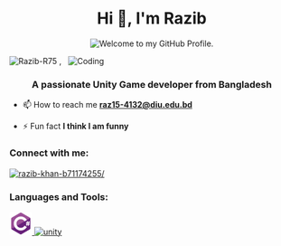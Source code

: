 <h1 align="center">Hi 👋, I'm Razib</h1>
<p align='center' style='margin: 16px 4px 8px;'>
    <img src="https://readme-typing-svg.herokuapp.com?font=Fira+Code&pause=1000&color=54A6FF&center=true&vCenter=true&multiline=true&width=710&height=70&lines=Welcome+to+my+GitHub+Profile;" alt="Welcome to my GitHub Profile."/>
</p>
<p align="left"> <img length="350" width="280" src="https://user-images.githubusercontent.com/123752824/224039055-ac968d9c-80b2-48b2-9445-3cdb77cf9d66.gif" alt="Razib-R75"/> ,
<img align="right" alt="Coding" length="500" width="400" src="https://user-images.githubusercontent.com/123752824/224043526-26c96278-ff2f-4383-926c-a2776c3df763.jpg" alt="kazikhalid757" /> </p>


<h3 align="center">A passionate Unity Game developer from Bangladesh</h3>

- 📫 How to reach me **raz15-4132@diu.edu.bd**

- ⚡ Fun fact **I think I am funny**

<h3 align="left">Connect with me:</h3>
<p align="left">
 <a href="https://linkedin.com/in/razib-khan-b71174255/" target="blank"><img align="center" src="https://raw.githubusercontent.com/rahuldkjain/github-profile-readme-generator/master/src/images/icons/Social/linked-in-alt.svg" alt="razib-khan-b71174255/" height="30" width="40" /></a>  
</p>

<h3 align="left">Languages and Tools:</h3>
<p align="left"> <a href="https://www.w3schools.com/cs/" target="_blank" rel="noreferrer"> <img src="https://raw.githubusercontent.com/devicons/devicon/master/icons/csharp/csharp-original.svg" alt="csharp" width="40" height="40"/> </a> <a href="https://unity.com/" target="_blank" rel="noreferrer"> <img src="https://www.vectorlogo.zone/logos/unity3d/unity3d-icon.svg" alt="unity" width="40" height="40"/> </a> </p>
